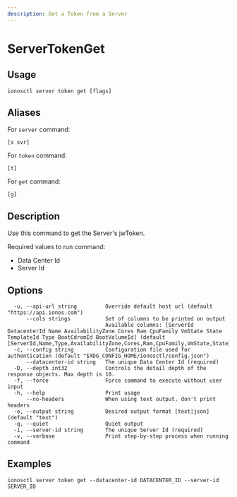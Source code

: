 ```yaml
---
description: Get a Token from a Server
---
```


# ServerTokenGet

## Usage

```text
ionosctl server token get [flags]
```

## Aliases

For `server` command:

```text
[s svr]
```

For `token` command:

```text
[t]
```

For `get` command:

```text
[g]
```

## Description

Use this command to get the Server's jwToken.

Required values to run command:

* Data Center Id
* Server Id

## Options

```text
  -u, --api-url string         Override default host url (default "https://api.ionos.com")
      --cols strings           Set of columns to be printed on output 
                               Available columns: [ServerId DatacenterId Name AvailabilityZone Cores Ram CpuFamily VmState State TemplateId Type BootCdromId BootVolumeId] (default [ServerId,Name,Type,AvailabilityZone,Cores,Ram,CpuFamily,VmState,State])
  -c, --config string          Configuration file used for authentication (default "$XDG_CONFIG_HOME/ionosctl/config.json")
      --datacenter-id string   The unique Data Center Id (required)
  -D, --depth int32            Controls the detail depth of the response objects. Max depth is 10.
  -f, --force                  Force command to execute without user input
  -h, --help                   Print usage
      --no-headers             When using text output, don't print headers
  -o, --output string          Desired output format [text|json] (default "text")
  -q, --quiet                  Quiet output
  -i, --server-id string       The unique Server Id (required)
  -v, --verbose                Print step-by-step process when running command
```

## Examples

```text
ionosctl server token get --datacenter-id DATACENTER_ID --server-id SERVER_ID
```

